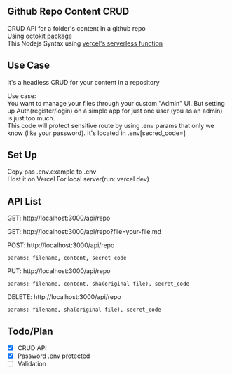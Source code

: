 ## Github Repo Content CRUD
CRUD API for a folder's content in a github repo  
Using [octokit package](https://octokit.github.io/)   
This Nodejs Syntax using [vercel's serverless function](https://vercel.com/docs/serverless-functions/introduction)


## Use Case
It's a headless CRUD for your content in a repository  

Use case:  
You want to manage your files through your custom "Admin" UI.
But setting up Auth(register/login) on a simple app for just one user (you as an admin) is just too much.  
This code will protect sensitive route by using .env params that only we know (like your password). It's located in .env[secred_code=]

## Set Up
Copy pas .env.example to .env  
Host it on Vercel
For local server(run: vercel dev)

## API List
GET: http://localhost:3000/api/repo  

GET: http://localhost:3000/api/repo?file=your-file.md  

POST: http://localhost:3000/api/repo  
```
params: filename, content, secret_code
```

PUT: http://localhost:3000/api/repo  
```
params: filename, content, sha(original file), secret_code
```

DELETE: http://localhost:3000/api/repo  
```
params: filename, sha(original file), secret_code
```

## Todo/Plan
- [X] CRUD API
- [X] Password .env protected
- [ ] Validation
